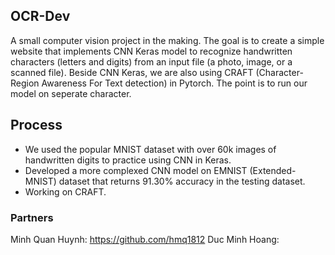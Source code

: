 ## OCR-Dev
A small computer vision project in the making. The goal is to create a simple website that implements CNN Keras model to recognize handwritten characters (letters and digits) from an input file (a photo, image, or a scanned file). Beside CNN Keras, we are also using CRAFT (Character-Region Awareness For Text detection) in Pytorch. The point is to run our model on seperate character. 

## Process
- We used the popular MNIST dataset with over 60k images of handwritten digits to practice using CNN in Keras. 
- Developed a more complexed CNN model on EMNIST (Extended-MNIST) dataset that returns 91.30% accuracy in the testing dataset.
- Working on CRAFT. 

### Partners 
Minh Quan Huynh: https://github.com/hmq1812
Duc Minh Hoang:
